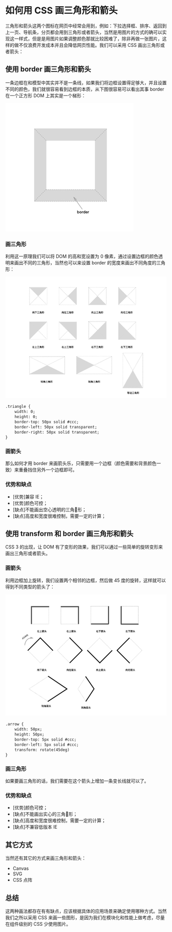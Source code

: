 # 如何用 CSS 画三角形和箭头
三角形和箭头这两个图标在网页中经常会用到，例如：下拉选择框、排序、返回到上一页、导航条，分页都会用到三角形或者箭头，当然是用图片的方式的确可以实现这一样式，但是是用图片如果调整颜色那就比较困难了，除非再做一张图片，这样的做不仅浪费开发成本并且会降低网页性能。我们可以采用 CSS 画出三角形或者箭头：

## 使用 border 画三角形和箭头
一条边框在和模型中其实并不是一条线，如果我们将边框设置得足够大，并且设置不同的颜色，我们就很容易看到边框的本质，从下图很容易可以看出其事 border 在一个正方形 DOM 上其实是一个梯形：

![border](../resources/images/css-border.png)

### 画三角形
利用这一原理我们可以将 DOM 的高和宽设置为 0 像素，通过设置边框的颜色透明来画出不同的三角形，当然也可以来设置 border 的宽度来画出不同角度的三角形：

![border](../resources/images/css-border-triangle.png)


```
.triangle {
	width: 0;
	height: 0;
	border-top: 50px solid #ccc;
	border-left: 50px solid transparent;
	border-right: 50px solid transparent;
}
```

### 画箭头
那么如何才用 border 来画箭头乐，只需要用一个边框（颜色需要和背景颜色一致）来重叠挡住另外一个边框即可。

### 优势和缺点

* [优势]兼容 IE；
* [优势]颜色可控；
* [缺点]不能画出空心透明的三角形；
* [缺点]高度和宽度很难控制，需要一定的计算；

## 使用 transform 和 border 画三角形和箭头
CSS 3 的出现，让 DOM 有了变形的效果，我们可以通过一些简单的旋转变形来画出三角形或者箭头。

### 画箭头
利用边框加上旋转，我们设置两个相邻的边框，然后做 45 度的旋转，这样就可以得到不同类型的箭头了：

![transform](../resources/images/css-transform-arrow.png)

```
.arrow {
	width: 50px;
	height: 50px;
	border-top: 5px solid #ccc;
	border-left: 5px solid #ccc;
	transform: rotate(45deg)
}
```

### 画三角形
如果要画三角形的话，我们需要在这个箭头上增加一条变长线就可以了。

### 优势和缺点

* [优势]颜色可控；
* [缺点]不能画出实心的三角形；
* [缺点]高度和宽度很难控制，需要一定的计算；
* [缺点]不兼容低版本 IE

## 其它方式
当然还有其它的方式来画三角形和箭头：

* Canvas
* SVG
* CSS 点阵

## 总结
这两种画法都存在有有缺点，应该根据具体的应用场景来确定使用哪种方式。当然我们之所以采用 CSS 来画一些图形，是因为我们在模块化和性能上做考虑，尽量在组件级别的 CSS 少使用图片。



